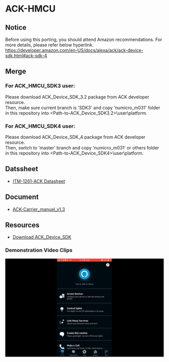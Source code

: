 # ACK-HMCU

## Notice
Before using this porting, you should attend Amazon recommendations. For more details, please refer below hyperlink.
https://developer.amazon.com/en-US/docs/alexa/ack/ack-device-sdk.html#ack-sdk-4

## Merge
### For ACK_HMCU_SDK3 user:
Please download ACK_Device_SDK_3.2 package from ACK developer resource.<br>
Then, make sure current branch is 'SDK3' and copy 'numicro_m031' folder in this repository into <Path-to-ACK_Device_SDK3.2>\user\platform\.
### For ACK_HMCU_SDK4 user:
Please download ACK_Device_SDK_4 package from ACK developer resource.<br>
Then, switch to 'master' branch and copy 'numicro_m031' or others folder in this repository into <Path-to-ACK_Device_SDK4>\user\platform\.

## Datssheet
* [ITM-1261-ACK Datasheet](Datasheet_ITM-1261-ACK_V01.pdf)

## Document
* [ACK-Carrier_manuel_v1.3](ACK-Carrier_manuel_v1.3.pptx)

## Resources
* [Download ACK_Device_SDK](https://developer.amazon.com/alexa/console/ack/resources)

### Demonstration Video Clips
[![ACK Module Device Registration using Alexa APP](APP-demo.jpg)](https://www.youtube.com/watch?v=Ugrlai0J_Lw)